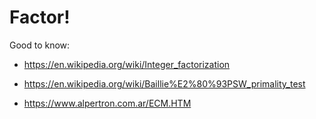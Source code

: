# Factor!

Good to know:

- https://en.wikipedia.org/wiki/Integer_factorization

- https://en.wikipedia.org/wiki/Baillie%E2%80%93PSW_primality_test

- https://www.alpertron.com.ar/ECM.HTM
